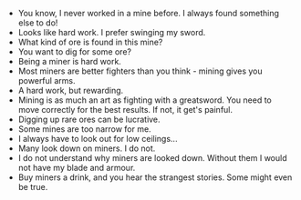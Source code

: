 - You know, I never worked in a mine before. I always found something else to do!
- Looks like hard work. I prefer swinging my sword.
- What kind of ore is found in this mine?
- You want to dig for some ore?
- Being a miner is hard work.
- Most miners are better fighters than you think - mining gives you powerful arms.
- A hard work, but rewarding.
- Mining is as much an art as fighting with a greatsword. You need to move correctly for the best results. If not, it get's painful.
- Digging up rare ores can be lucrative.
- Some mines are too narrow for me.
- I always have to look out for low ceilings...
- Many look down on miners. I do not.
- I do not understand why miners are looked down. Without them I would not have my blade and armour.
- Buy miners a drink, and you hear the strangest stories. Some might even be true.
